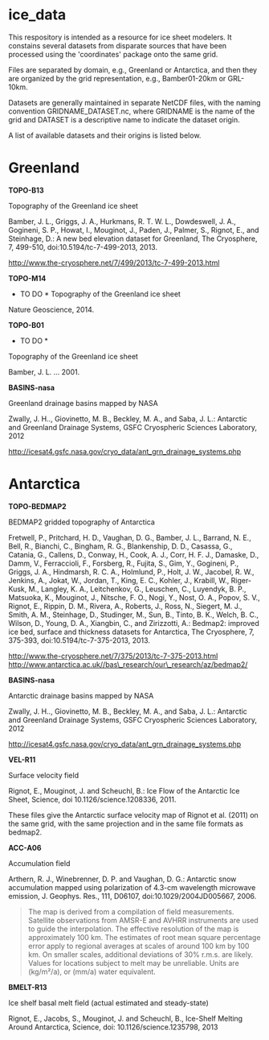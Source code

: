 # ice_data

This respository is intended as a resource for ice sheet modelers. 
It constains several datasets from disparate sources that have been
processed using the 'coordinates' package onto the same grid. 

Files are separated by domain, e.g., Greenland or Antarctica, and then
they are organized by the grid representation, e.g., Bamber01-20km or GRL-10km.

Datasets are generally maintained in separate NetCDF files, with the naming convention
GRIDNAME\_DATASET.nc, where GRIDNAME is the name of the grid and DATASET is a descriptive
name to indicate the dataset origin. 

A list of available datasets and their origins is listed below. 

# Greenland

__TOPO-B13__

Topography of the Greenland ice sheet

Bamber, J. L., Griggs, J. A., Hurkmans, R. T. W. L., Dowdeswell, J. A., 
Gogineni, S. P., Howat, I., Mouginot, J., Paden, J., Palmer, S., Rignot, E.,
and Steinhage, D.: 
A new bed elevation dataset for Greenland, The Cryosphere, 7, 499-510, 
doi:10.5194/tc-7-499-2013, 2013.

http://www.the-cryosphere.net/7/499/2013/tc-7-499-2013.html

__TOPO-M14__

* TO DO * 
Topography of the Greenland ice sheet

Nature Geoscience, 2014. 

__TOPO-B01__

* TO DO * 

Topography of the Greenland ice sheet

Bamber, J. L. ... 2001.

__BASINS-nasa__

Greenland drainage basins mapped by NASA

Zwally, J. H.., Giovinetto, M. B., Beckley, M. A., and Saba, J. L.: 
Antarctic and Greenland Drainage Systems, GSFC Cryospheric Sciences
Laboratory, 2012

http://icesat4.gsfc.nasa.gov/cryo_data/ant_grn_drainage_systems.php

# Antarctica

__TOPO-BEDMAP2__

BEDMAP2 gridded topography of Antarctica
 
Fretwell, P., Pritchard, H. D., Vaughan, D. G., Bamber, J. L., Barrand, N. E., Bell, R., Bianchi, C., Bingham, R. G., Blankenship, D. D., Casassa, G.,
Catania, G., Callens, D., Conway, H., Cook, A. J., Corr, H. F. J., Damaske, D., Damm, V., Ferraccioli, F., Forsberg, R., Fujita, S., Gim, Y.,
Gogineni, P., Griggs, J. A., Hindmarsh, R. C. A., Holmlund, P., Holt, J. W., Jacobel, R. W., Jenkins, A., Jokat, W., Jordan, T., King, E. C., Kohler,
J., Krabill, W., Riger-Kusk, M., Langley, K. A., Leitchenkov, G., Leuschen, C., Luyendyk, B. P., Matsuoka, K., Mouginot, J., Nitsche, F. O., Nogi, Y.,
Nost, O. A., Popov, S. V., Rignot, E., Rippin, D. M., Rivera, A., Roberts, J., Ross, N., Siegert, M. J., Smith, A. M., Steinhage, D., Studinger, M.,
Sun, B., Tinto, B. K., Welch, B. C., Wilson, D., Young, D. A., Xiangbin, C., and Zirizzotti, A.: Bedmap2: improved ice bed, surface and thickness
datasets for Antarctica, The Cryosphere, 7, 375-393, doi:10.5194/tc-7-375-2013, 2013.

http://www.the-cryosphere.net/7/375/2013/tc-7-375-2013.html
http://www.antarctica.ac.uk//bas\_research/our\_research/az/bedmap2/

__BASINS-nasa__

Antarctic drainage basins mapped by NASA

Zwally, J. H.., Giovinetto, M. B., Beckley, M. A., and Saba, J. L.: 
Antarctic and Greenland Drainage Systems, GSFC Cryospheric Sciences
Laboratory, 2012

http://icesat4.gsfc.nasa.gov/cryo_data/ant_grn_drainage_systems.php

__VEL-R11__ 

Surface velocity field 

Rignot, E., Mouginot, J. and Scheuchl, B.: Ice Flow of the Antarctic Ice Sheet, 
Science, doi 10.1126/science.1208336, 2011.

These files give the Antarctic surface velocity map of Rignot et al. (2011)
on the same grid, with the same projection and in the same file formats as
bedmap2.

__ACC-A06__

Accumulation field 

Arthern, R. J., Winebrenner, D. P. and Vaughan, D. G.: Antarctic snow accumulation 
mapped using polarization of 4.3-cm wavelength microwave
emission, J. Geophys. Res., 111, D06107, doi:10.1029/2004JD005667, 2006.

> The map is derived from a compilation of field measurements. Satellite observations from AMSR-E and AVHRR instruments are used to guide the
> interpolation. The effective resolution of the map is approximately 100 km. The estimates of root mean square percentage error apply to regional
> averages at scales of around 100 km by 100 km. On smaller scales, additional deviations of 30% r.m.s. are likely. Values for locations subject to melt
> may be unreliable. Units are (kg/m²/a), or (mm/a) water equivalent.

__BMELT-R13__

Ice shelf basal melt field (actual estimated and steady-state)

Rignot, E., Jacobs, S., Mouginot, J. and 
Scheuchl, B., Ice-Shelf Melting Around Antarctica, 
Science, doi: 10.1126/science.1235798, 2013
